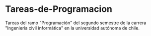 # Tareas-de-Programacion
Tareas del ramo "Programación" del segundo semestre de la carrera "Ingeniería civil informática" en la universidad autónoma de chile.
